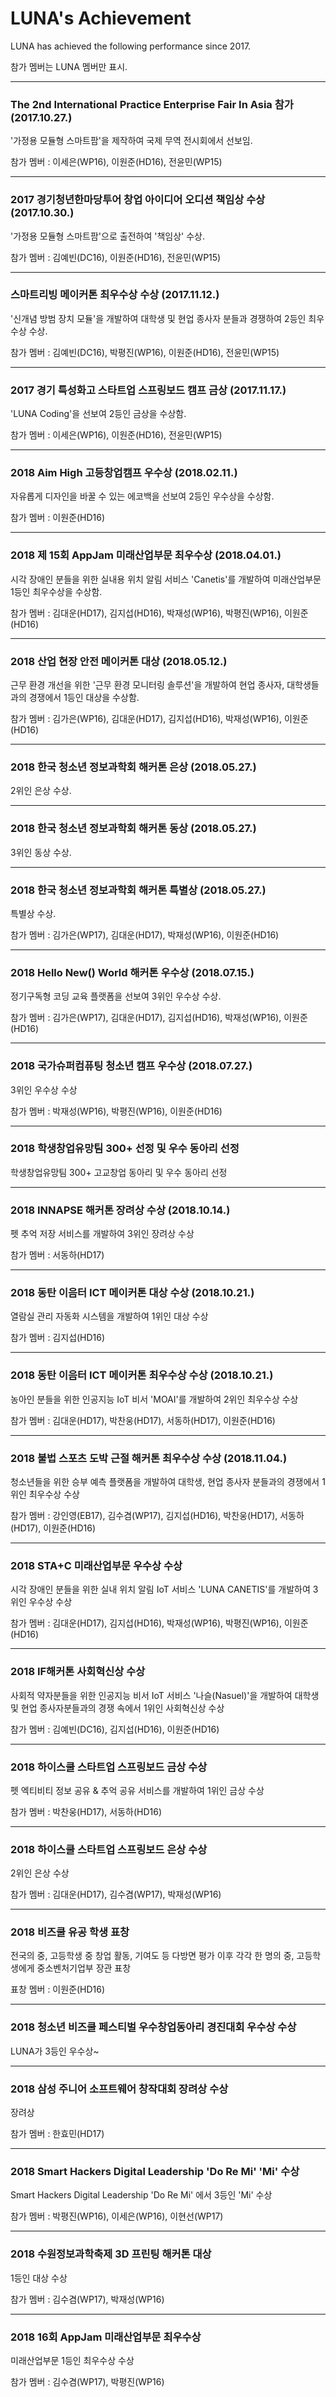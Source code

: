 # LUNA's Achievement

LUNA has achieved the following performance since 2017.

참가 멤버는 LUNA 멤버만 표시.

---

### The 2nd International Practice Enterprise Fair In Asia 참가 (2017.10.27.)

'가정용 모듈형 스마트팜'을 제작하여 국제 무역 전시회에서 선보임.

참가 멤버 : 이세은(WP16), 이원준(HD16), 전윤민(WP15)

---

### 2017 경기청년한마당투어 창업 아이디어 오디션 책임상 수상 (2017.10.30.)

'가정용 모듈형 스마트팜'으로 출전하여 '책임상' 수상.

참가 멤버 : 김예빈(DC16), 이원준(HD16), 전윤민(WP15)

---

### 스마트리빙 메이커톤 최우수상 수상 (2017.11.12.)

'신개념 방범 장치 모듈'을 개발하여 대학생 및 현업 종사자 분들과 경쟁하여 2등인 최우수상 수상.

참가 멤버 : 김예빈(DC16), 박평진(WP16), 이원준(HD16), 전윤민(WP15)

---

### 2017 경기 특성화고 스타트업 스프링보드 캠프 금상 (2017.11.17.)

 'LUNA Coding'을 선보여 2등인 금상을 수상함.

참가 멤버 : 이세은(WP16), 이원준(HD16), 전윤민(WP15)

---

### 2018 Aim High 고등창업캠프 우수상 (2018.02.11.)

자유롭게 디자인을 바꿀 수 있는 에코백을 선보여 2등인 우수상을 수상함.

참가 멤버 : 이원준(HD16)

---

### 2018 제 15회 AppJam 미래산업부문 최우수상 (2018.04.01.)

시각 장애인 분들을 위한 실내용 위치 알림 서비스 'Canetis'를 개발하여 미래산업부문 1등인 최우수상을 수상함.

참가 멤버 : 김대운(HD17), 김지섭(HD16), 박재성(WP16), 박평진(WP16), 이원준(HD16)

---

### 2018 산업 현장 안전 메이커톤 대상 (2018.05.12.)

근무 환경 개선을 위한 '근무 환경 모니터링 솔루션'을 개발하여 현업 종사자, 대학생들과의 경쟁에서 1등인 대상을 수상함.

참가 멤버 : 김가은(WP16), 김대운(HD17), 김지섭(HD16), 박재성(WP16), 이원준(HD16)

---

### 2018 한국 청소년 정보과학회 해커톤 은상 (2018.05.27.)

2위인 은상 수상.

---

### 2018 한국 청소년 정보과학회 해커톤 동상 (2018.05.27.)

3위인 동상 수상.

---

### 2018 한국 청소년 정보과학회 해커톤 특별상 (2018.05.27.)

특별상 수상.

참가 멤버 : 김가은(WP17), 김대운(HD17), 박재성(WP16), 이원준(HD16)

---

### 2018 Hello New() World 해커톤 우수상 (2018.07.15.)

정기구독형 코딩 교육 플랫폼을 선보여 3위인 우수상 수상.

참가 멤버 : 김가은(WP17), 김대운(HD17), 김지섭(HD16), 박재성(WP16), 이원준(HD16)

---

### 2018 국가슈퍼컴퓨팅 청소년 캠프 우수상 (2018.07.27.)

3위인 우수상 수상

참가 멤버 : 박재성(WP16), 박평진(WP16), 이원준(HD16)

---

### 2018 학생창업유망팀 300+ 선정 및 우수 동아리 선정

학생창업유망팀 300+ 고교창업 동아리 및 우수 동아리 선정

---

### 2018 INNAPSE 해커톤 장려상 수상 (2018.10.14.)

펫 추억 저장 서비스를 개발하여 3위인 장려상 수상

참가 멤버 : 서동하(HD17)

---

### 2018 동탄 이음터 ICT 메이커톤 대상 수상 (2018.10.21.)

열람실 관리 자동화 시스템을 개발하여 1위인 대상 수상

참가 멤버 : 김지섭(HD16)

---

### 2018 동탄 이음터 ICT 메이커톤 최우수상 수상 (2018.10.21.)

농아인 분들을 위한 인공지능 IoT 비서 'MOAI'를 개발하여 2위인 최우수상 수상

참가 멤버 : 김대운(HD17), 박찬웅(HD17), 서동하(HD17), 이원준(HD16)

---

### 2018 불법 스포츠 도박 근절 해커톤 최우수상 수상 (2018.11.04.)

청소년들을 위한 승부 예측 플랫폼을 개발하여 대학생, 현업 종사자 분들과의 경쟁에서 1위인 최우수상 수상

참가 멤버 : 강인영(EB17), 김수겸(WP17), 김지섭(HD16), 박찬웅(HD17), 서동하(HD17), 이원준(HD16)

---

### 2018 STA+C 미래산업부문 우수상 수상

시각 장애인 분들을 위한 실내 위치 알림 IoT 서비스 'LUNA CANETIS'를 개발하여 3위인 우수상 수상

참가 멤버 : 김대운(HD17), 김지섭(HD16), 박재성(WP16), 박평진(WP16), 이원준(HD16)

---

### 2018 IF해커톤 사회혁신상 수상

사회적 약자분들을 위한 인공지능 비서 IoT 서비스 '나슬(Nasuel)'을 개발하여 대학생 및 현업 종사자분들과의 경쟁 속에서 1위인 사회혁신상 수상

참가 멤버 : 김예빈(DC16), 김지섭(HD16), 이원준(HD16)

---

### 2018 하이스쿨 스타트업 스프링보드 금상 수상

펫 엑티비티 정보 공유 & 추억 공유 서비스를 개발하여 1위인 금상 수상

참가 멤버 : 박찬웅(HD17), 서동하(HD16)

---

### 2018 하이스쿨 스타트업 스프링보드 은상 수상

2위인 은상 수상

참가 멤버 : 김대운(HD17), 김수겸(WP17), 박재성(WP16)

---

### 2018 비즈쿨 유공 학생 표창

전국의 중, 고등학생 중 창업 활동, 기여도 등 다방면 평가 이후 각각 한 명의 중, 고등학생에게 중소벤처기업부 장관 표창

표창 멤버 : 이원준(HD16)

---

### 2018 청소년 비즈쿨 페스티벌 우수창업동아리 경진대회 우수상 수상

LUNA가 3등인 우수상~

---

### 2018 삼성 주니어 소프트웨어 창작대회 장려상 수상

장려상

참가 멤버 : 한효민(HD17)

---

### 2018 Smart Hackers Digital Leadership 'Do Re Mi' 'Mi' 수상

Smart Hackers Digital Leadership 'Do Re Mi' 에서 3등인 'Mi' 수상

참가 멤버 : 박평진(WP16), 이세은(WP16), 이현선(WP17)

---

### 2018 수원정보과학축제 3D 프린팅 해커톤 대상 

1등인 대상 수상

참가 멤버 : 김수겸(WP17), 박재성(WP16)

---

### 2018 16회 AppJam 미래산업부문 최우수상

미래산업부문 1등인 최우수상 수상

참가 멤버 : 김수겸(WP17), 박평진(WP16)